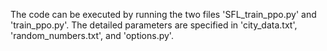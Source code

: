 The code can be executed by running the two files 'SFL_train_ppo.py' and 'train_ppo.py'. The detailed parameters are specified in 'city_data.txt', 'random_numbers.txt', and 'options.py'.